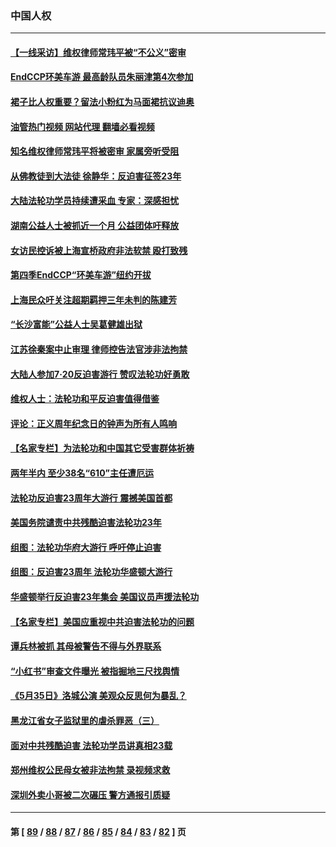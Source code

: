 ### 中国人权
---
#### [【一线采访】维权律师常玮平被“不公义”密审](../../pages/ncid278/n13789348.md?07270445) 
#### [EndCCP环美车游 最高龄队员朱丽津第4次参加](../../pages/ncid278/n13788088.md?07270445) 
#### [裙子比人权重要？留法小粉红为马面裙抗议迪奥](../../pages/ncid278/n13788697.md?07270445) 
#### [油管热门视频 网站代理 翻墙必看视频](http://209.222.30.114:81/youtube.html?07270445)
#### [知名维权律师常玮平将被密审 家属旁听受阻](../../pages/ncid278/n13788728.md?07270445) 
#### [从佛教徒到大法徒 徐静华：反迫害征签23年](../../pages/ncid278/n13788398.md?07270445) 
#### [大陆法轮功学员持续遭采血 专家：深感担忧](../../pages/ncid278/n13787897.md?07270445) 
#### [湖南公益人士被抓近一个月 公益团体吁释放](../../pages/ncid278/n13788595.md?07270445) 
#### [女访民控诉被上海宣桥政府非法软禁 殴打致残](../../pages/ncid278/n13788170.md?07270445) 
#### [第四季EndCCP“环美车游”纽约开拔](../../pages/ncid278/n13788087.md?07270445) 
#### [上海民众吁关注超期羁押三年未判的陈建芳](../../pages/ncid278/n13787893.md?07270445) 
#### [“长沙富能”公益人士吴葛健雄出狱](../../pages/ncid278/n13787641.md?07270445) 
#### [江苏徐秦案中止审理 律师控告法官涉非法拘禁](../../pages/ncid278/n13787317.md?07270445) 
#### [大陆人参加7‧20反迫害游行 赞叹法轮功好勇敢](../../pages/ncid278/n13787321.md?07270445) 
#### [维权人士：法轮功和平反迫害值得借鉴](../../pages/ncid278/n13787337.md?07270445) 
#### [评论：正义周年纪念日的钟声为所有人鸣响](../../pages/ncid278/n13787109.md?07270445) 
#### [【名家专栏】为法轮功和中国其它受害群体祈祷](../../pages/ncid278/n13787107.md?07270445) 
#### [两年半内 至少38名“610”主任遭厄运](../../pages/ncid278/n13773294.md?07270445) 
#### [法轮功反迫害23周年大游行 震撼美国首都](../../pages/ncid278/n13786701.md?07270445) 
#### [美国务院谴责中共残酷迫害法轮功23年](../../pages/ncid278/n13786585.md?07270445) 
#### [组图：法轮功华府大游行 呼吁停止迫害](../../pages/ncid278/n13786519.md?07270445) 
#### [组图：反迫害23周年 法轮功华盛顿大游行](../../pages/ncid278/n13786433.md?07270445) 
#### [华盛顿举行反迫害23年集会 美国议员声援法轮功](../../pages/ncid278/n13786399.md?07270445) 
#### [【名家专栏】美国应重视中共迫害法轮功的问题](../../pages/ncid278/n13785713.md?07270445) 
#### [谭兵林被抓 其母被警告不得与外界联系](../../pages/ncid278/n13785964.md?07270445) 
#### [“小红书”审查文件曝光 被指掘地三尺找舆情](../../pages/ncid278/n13785746.md?07270445) 
#### [《5月35日》洛城公演 美观众反思何为暴乱？](../../pages/ncid278/n13785743.md?07270445) 
#### [黑龙江省女子监狱里的虐杀罪恶（三）](../../pages/ncid278/n13784732.md?07270445) 
#### [面对中共残酷迫害 法轮功学员讲真相23载](../../pages/ncid278/n13785367.md?07270445) 
#### [郑州维权公民母女被非法拘禁 录视频求救](../../pages/ncid278/n13785440.md?07270445) 
#### [深圳外卖小哥被二次碾压 警方通报引质疑](../../pages/ncid278/n13785234.md?07270445) 

---
#### 第 [ [89](./89.md?07270445) / [88](./88.md?07270445) / [87](./87.md?07270445) / [86](./86.md?07270445) / [85](./85.md?07270445) / [84](./84.md?07270445) / [83](./83.md?07270445) / [82](./82.md?07270445) ] 页
